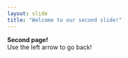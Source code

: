 ```yaml
---
layout: slide
title: "Welcome to our second slide!"
---
```

<b>Second page!</b><br>
Use the left arrow to go back!

